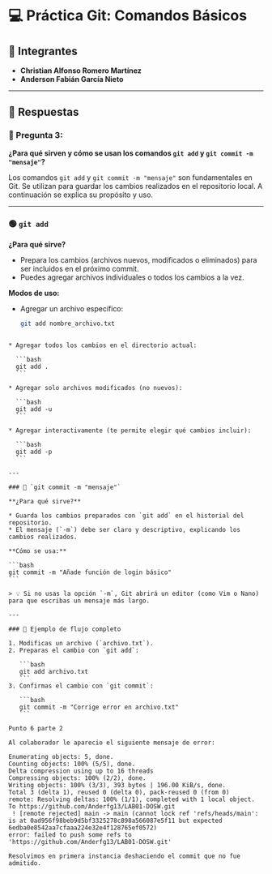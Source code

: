 
# 💻 Práctica Git: Comandos Básicos

## 👥 Integrantes

- **Christian Alfonso Romero Martínez**  
- **Anderson Fabián García Nieto**

---

## 📌 Respuestas

### 🧠 Pregunta 3:  
**¿Para qué sirven y cómo se usan los comandos `git add` y `git commit -m "mensaje"`?**

Los comandos `git add` y `git commit -m "mensaje"` son fundamentales en Git. Se utilizan para guardar los cambios realizados en el repositorio local. A continuación se explica su propósito y uso.

---

### 🟢 `git add`

**¿Para qué sirve?**

- Prepara los cambios (archivos nuevos, modificados o eliminados) para ser incluidos en el próximo commit.
- Puedes agregar archivos individuales o todos los cambios a la vez.

**Modos de uso:**

- Agregar un archivo específico:  
  ```bash
  git add nombre_archivo.txt
````

* Agregar todos los cambios en el directorio actual:

  ```bash
  git add .
  ```

* Agregar solo archivos modificados (no nuevos):

  ```bash
  git add -u
  ```

* Agregar interactivamente (te permite elegir qué cambios incluir):

  ```bash
  git add -p
  ```

---

### 🔵 `git commit -m "mensaje"`

**¿Para qué sirve?**

* Guarda los cambios preparados con `git add` en el historial del repositorio.
* El mensaje (`-m`) debe ser claro y descriptivo, explicando los cambios realizados.

**Cómo se usa:**

```bash
git commit -m "Añade función de login básico"
```

> 💡 Si no usas la opción `-m`, Git abrirá un editor (como Vim o Nano) para que escribas un mensaje más largo.

---

### 🧩 Ejemplo de flujo completo

1. Modificas un archivo (`archivo.txt`).
2. Preparas el cambio con `git add`:

   ```bash
   git add archivo.txt
   ```
3. Confirmas el cambio con `git commit`:

   ```bash
   git commit -m "Corrige error en archivo.txt"
   ```

Punto 6 parte 2

Al colaborador le aparecio el siguiente mensaje de error:

Enumerating objects: 5, done.
Counting objects: 100% (5/5), done.
Delta compression using up to 16 threads
Compressing objects: 100% (2/2), done.
Writing objects: 100% (3/3), 393 bytes | 196.00 KiB/s, done.
Total 3 (delta 1), reused 0 (delta 0), pack-reused 0 (from 0)
remote: Resolving deltas: 100% (1/1), completed with 1 local object.        
To https://github.com/Anderfg13/LAB01-DOSW.git
 ! [remote rejected] main -> main (cannot lock ref 'refs/heads/main': is at 0ad956f98beb9d5bf3325278c898a566087e5f11 but expected 6edba0e8542aa7cfaaa224e32e4f128765ef0572)
error: failed to push some refs to 'https://github.com/Anderfg13/LAB01-DOSW.git'

Resolvimos en primera instancia deshaciendo el commit que no fue admitido.



